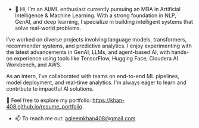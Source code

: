 - 👋 Hi, I’m an AI/ML enthusiast currently pursuing an MBA in Artificial Intelligence & Machine Learning. With a strong foundation in NLP, GenAI, and deep learning, I specialize in building intelligent systems that solve real-world problems.

I’ve worked on diverse projects involving language models, transformers, recommender systems, and predictive analytics. I enjoy experimenting with the latest advancements in GenAI, LLMs, and agent-based AI, with hands-on experience using tools like TensorFlow, Hugging Face, Cloudera AI Workbench, and AWS.

As an intern, I’ve collaborated with teams on end-to-end ML pipelines, model deployment, and real-time analytics. I’m always eager to learn and contribute to impactful AI solutions.

📌 Feel free to explore my portfolio: https://khan-408.github.io/resume_portfolio.
- 📫 To reach me out: aqleemkhan408@gmail.com

<!---
khan-408/khan-408 is a ✨ special ✨ repository because its `README.md` (this file) appears on your GitHub profile.
You can click the Preview link to take a look at your changes.
--->

